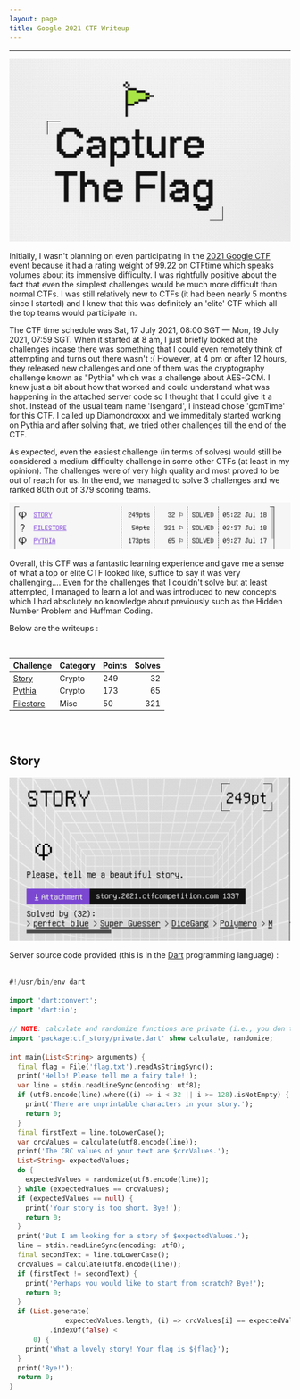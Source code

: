 ```yaml
---
layout: page
title: Google 2021 CTF Writeup
---
```

<hr/>

![Google CTF 021 Writeup](/assets/img/ctfImages/google2021/googleCTFlogo.png)

Initially, I wasn't planning on even participating in the <a href="https://ctftime.org/event/1318" target="_blank">2021 Google CTF</a> event because it had a rating weight of 99.22 on CTFtime which speaks volumes about its immensive difficulty. I was rightfully positive about the fact that even the simplest challenges would be much more difficult than normal CTFs. I was still relatively new to CTFs (it had been nearly 5 months since I started) and I knew that this was definitely an 'elite' CTF which all the top teams would participate in.

The CTF time schedule was Sat, 17 July 2021, 08:00 SGT — Mon, 19 July 2021, 07:59 SGT. When it started at 8 am, I just briefly looked at the challenges incase there was something that I could even remotely think of attempting and turns out there wasn't :( However, at 4 pm or after 12 hours, they released new challenges and one of them was the cryptography challenge known as "Pythia" which was a challenge about AES-GCM. I knew just a bit about how that worked and could understand what was happening in the attached server code so I thought that I could give it a shot. Instead of the usual team name 'Isengard', I instead chose 'gcmTime' for this CTF. I called up Diamondroxxx and we immeditaly started working on Pythia and after solving that, we tried other challenges till the end of the CTF. 

As expected, even the easiest challenge (in terms of solves) would still be considered a medium difficulty challenge in some other CTFs (at least in my opinion). The challenges were of very high quality and most proved to be out of reach for us. In the end, we managed to solve 3 challenges and we ranked 80th out of 379 scoring teams. 

![Google CTF 021 Writeup](/assets/img/ctfImages/google2021/img1.png)

Overall, this CTF was a fantastic learning experience and gave me a sense of what a top or elite CTF looked like, suffice to say it was very challenging.... Even for the challenges that I couldn't solve but at least attempted, I managed to learn a lot and was introduced to new concepts which I had absolutely no knowledge about previously such as the Hidden Number Problem and Huffman Coding.

Below are the writeups :

<br/>

| Challenge | Category | Points | Solves | 
| ------------- |  ------- | --- | ---: |
|[Story](#story) | Crypto | 249 | 32 | 
|[Pythia](#pythia) | Crypto | 173 | 65 |
|[Filestore](#scrambled-elgs) | Misc | 50 | 321 |

<br/>

<br/>

## Story

![Google CTF 021 Writeup](/assets/img/ctfImages/google2021/img3.png)

Server source code provided (this is in the <a href="https://en.wikipedia.org/wiki/Dart_(programming_language)" target="_blank">Dart</a> programming language) :

```dart

#!/usr/bin/env dart

import 'dart:convert';
import 'dart:io';

// NOTE: calculate and randomize functions are private (i.e., you don't have access).
import 'package:ctf_story/private.dart' show calculate, randomize;

int main(List<String> arguments) {
  final flag = File('flag.txt').readAsStringSync();
  print('Hello! Please tell me a fairy tale!');
  var line = stdin.readLineSync(encoding: utf8);
  if (utf8.encode(line).where((i) => i < 32 || i >= 128).isNotEmpty) {
    print('There are unprintable characters in your story.');
    return 0;
  }
  final firstText = line.toLowerCase();
  var crcValues = calculate(utf8.encode(line));
  print('The CRC values of your text are $crcValues.');
  List<String> expectedValues;
  do {
    expectedValues = randomize(utf8.encode(line));
  } while (expectedValues == crcValues);
  if (expectedValues == null) {
    print('Your story is too short. Bye!');
    return 0;
  }
  print('But I am looking for a story of $expectedValues.');
  line = stdin.readLineSync(encoding: utf8);
  final secondText = line.toLowerCase();
  crcValues = calculate(utf8.encode(line));
  if (firstText != secondText) {
    print('Perhaps you would like to start from scratch? Bye!');
    return 0;
  }
  if (List.generate(
              expectedValues.length, (i) => crcValues[i] == expectedValues[i])
          .indexOf(false) <
      0) {
    print('What a lovely story! Your flag is ${flag}');
  }
  print('Bye!');
  return 0;
}

```


